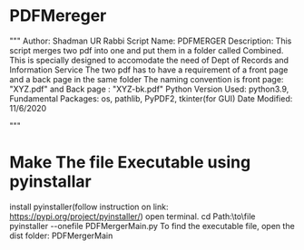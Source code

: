 # PDFMereger
"""
Author: Shadman UR Rabbi
Script Name: PDFMERGER
Description: This script merges two pdf into one and put them in a folder called Combined.
            This is specially designed to accomodate the need of Dept of Records and Information Service
            The two pdf has to have a requirement of a front page and a back page in the same folder
            The naming convention is front page: "XYZ.pdf" and Back page : "XYZ-bk.pdf"
Python Version Used: python3.9, Fundamental Packages: os, pathlib, PyPDF2, tkinter(for GUI)
Date Modified: 11/6/2020

"""
# Make The file Executable using pyinstallar
install pyinstaller(follow instruction on link: https://pypi.org/project/pyinstaller/)
open terminal.
cd Path:\to\file
pyinstaller --onefile PDFMergerMain.py
To find the executable file, open the dist folder: PDFMergerMain

